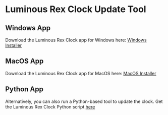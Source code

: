 # Luminous Rex Clock Update Tool

## Windows App

Download the Luminous Rex Clock app for Windows here: [Windows Installer](https://storage.googleapis.com/luminous-rex.appspot.com/LuminousRexClockInstaller.exe)

## MacOS App

Download the Luminous Rex Clock app for MacOS here: [MacOS Installer](https://storage.googleapis.com/luminous-rex.appspot.com/LuminousRexClockInstaller.dmg)

## Python App

Alternatively, you can also run a Python-based tool to update the clock.  Get the Luminous Rex Clock Python script [here](./python)
